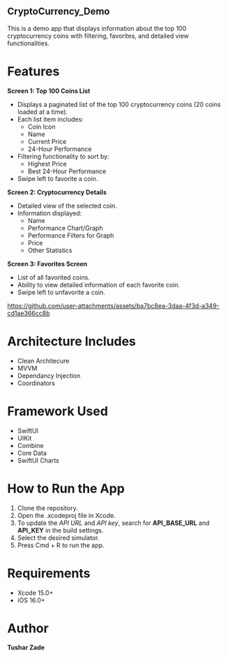 ## CryptoCurrency_Demo

This is a demo app that displays information about the top 100 cryptocurrency coins with filtering, favorites, and detailed view functionalities.

# Features

**Screen 1: Top 100 Coins List**
- Displays a paginated list of the top 100 cryptocurrency coins (20 coins loaded at a time).
- Each list item includes:
  - Coin Icon
  - Name
  - Current Price
  - 24-Hour Performance
- Filtering functionality to sort by:
  - Highest Price
  - Best 24-Hour Performance
- Swipe left to favorite a coin.

**Screen 2: Cryptocurrency Details**
- Detailed view of the selected coin.
- Information displayed:
  - Name
  - Performance Chart/Graph
  - Performance Filters for Graph
  - Price
  - Other Statistics

**Screen 3: Favorites Screen**
- List of all favorited coins.
- Ability to view detailed information of each favorite coin.
- Swipe left to unfavorite a coin.


https://github.com/user-attachments/assets/ba7bc8ea-3daa-4f3d-a349-cd1ae366cc8b

# Architecture Includes
- Clean Architecure
- MVVM
- Dependancy Injection
- Coordinators

# Framework Used

- SwiftUI
- UIKit
- Combine
- Core Data
- SwiftUI Charts

# How to Run the App
1. Clone the repository.
2. Open the .xcodeproj file in Xcode.
3. To update the *API URL* and *API key*, search for **API_BASE_URL** and **API_KEY** in the build settings.
4. Select the desired simulator.
5. Press Cmd + R to run the app.

# Requirements
- Xcode 15.0+
- iOS 16.0+

# Author
**Tushar Zade**

